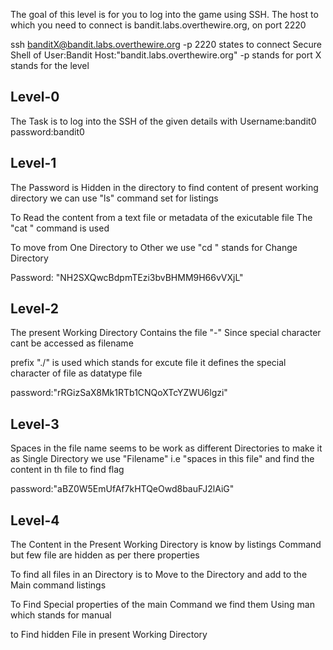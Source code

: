 The goal of this level is for you to log into the game using SSH. The host to which you need to connect is bandit.labs.overthewire.org, on port 2220

ssh banditX@bandit.labs.overthewire.org -p 2220 states to connect Secure Shell of User:Bandit Host:"bandit.labs.overthewire.org" -p stands for port X stands for the level
## Level-0
The Task is to log into the SSH of the given details with Username:bandit0 password:bandit0
## Level-1
The Password is Hidden in the directory to find content of present working directory we can use "ls" command set for listings

To Read the content from a text file or metadata of the exicutable file The "cat <filename>" command is used

To move from One Directory to Other we use "cd <filename>" stands for Change Directory

Password: "NH2SXQwcBdpmTEzi3bvBHMM9H66vVXjL"
## Level-2
The present Working Directory Contains the file "-" Since special character cant be accessed as filename

prefix "./" is used which stands for excute file it defines the special character of file as datatype file

password:"rRGizSaX8Mk1RTb1CNQoXTcYZWU6lgzi"

## Level-3
Spaces in the file name seems to be work as different Directories to make it as Single Directory we use "Filename" i.e "spaces in this file" and find the content in th file to find flag

password:"aBZ0W5EmUfAf7kHTQeOwd8bauFJ2lAiG"

## Level-4
The Content in the Present Working Directory is know by listings Command but few file are hidden as per there properties 

To find all files in an Directory is to Move to the Directory and add  to the Main command listings

To Find Special properties of the main Command we find them Using man <Command> which stands for manual

to Find hidden File in present Working Directory 


